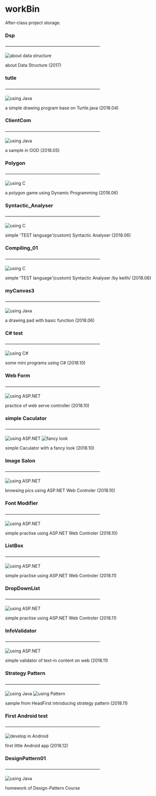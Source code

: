 # workBin
After-class project storage.
### Dsp
——————————————————————

![about data structure](https://img.shields.io/badge/about-DataStructure-lightgrey.svg)

about Data Structure (2017)

### tutle
——————————————————————

![using Java](https://img.shields.io/badge/madewith-Java-yellow.svg)

a simple drawing program base on Turtle.java (2018.04)

### ClientCom
——————————————————————

![using Java](https://img.shields.io/badge/madewith-Java-yellow.svg)

a sample in OOD (2018.05)

### Polygon
——————————————————————

![using C](https://img.shields.io/badge/madewith-C-brightgreen.svg)

a polygon game using Dynamic Programming (2018.06)

### Syntactic_Analyser
——————————————————————

![using C](https://img.shields.io/badge/madewith-C-brightgreen.svg)

simple 'TEST language'(custom) Syntactic Analyser (2018.06)

### Compiling_01
——————————————————————

![using C](https://img.shields.io/badge/madewith-C-brightgreen.svg)

simple 'TEST language'(custom) Syntactic Analyser /by keith/ (2018.06)

### myCanvas3
——————————————————————

![using Java](https://img.shields.io/badge/madewith-Java-yellow.svg)

a drawing pad with basic function (2018.06)

### C# test
——————————————————————

![using C#](https://img.shields.io/badge/using-C%23-lightgrey.svg)

some mini programs using C# (2018.10)

### Web Form
——————————————————————

![using ASP.NET](https://img.shields.io/badge/using-ASP.NET-red.svg)

practice of web serve controller (2018.10)

### simple Caculator
——————————————————————

![using ASP.NET](https://img.shields.io/badge/using-ASP.NET-red.svg)
![fancy look](https://img.shields.io/badge/fancy-look-blue.svg)

simple Caculator with a fancy look (2018.10)

### Image Salon
——————————————————————

![using ASP.NET](https://img.shields.io/badge/using-ASP.NET-red.svg)

browsing pics using ASP.NET Web Controler (2018.10)

### Font Modifier
——————————————————————

![using ASP.NET](https://img.shields.io/badge/using-ASP.NET-red.svg)

simple practise using ASP.NET Web Controler (2018.10)

### ListBox
——————————————————————

![using ASP.NET](https://img.shields.io/badge/using-ASP.NET-red.svg)

simple practise using ASP.NET Web Controler (2018.11)

### DropDownList
——————————————————————

![using ASP.NET](https://img.shields.io/badge/using-ASP.NET-red.svg)

simple practise using ASP.NET Web Controler (2018.11)

### InfoValidator
——————————————————————

![using ASP.NET](https://img.shields.io/badge/using-ASP.NET-red.svg)

simple validator of text-in content on web (2018.11)

### Strategy Pattern
——————————————————————

![using Java](https://img.shields.io/badge/madewith-Java-yellow.svg)
![using Pattern](https://img.shields.io/badge/using-Pattern-orange.svg)

sample from HeadFirst introducing strategy pattern (2018.11)

### First Android test
——————————————————————

![develop in Android](https://img.shields.io/badge/develop-Android-brightgreen.svg)

first little Android app (2018.12)

### DesignPattern01
——————————————————————

![using Java](https://img.shields.io/badge/madewith-Java-yellow.svg)

homework of Design-Pattern Course
